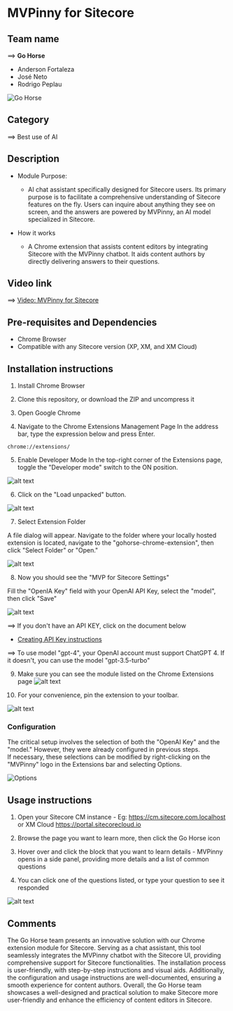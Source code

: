 # MVPinny for Sitecore

## Team name
⟹ **Go Horse**
  - Anderson Fortaleza
  - José Neto
  - Rodrigo Peplau

![Go Horse](docs/images/Gohorse-300x300.png)

## Category
⟹ Best use of AI

## Description
  - Module Purpose: 
    - AI chat assistant specifically designed for Sitecore users. Its primary purpose is to facilitate a comprehensive understanding of Sitecore features on the fly. Users can inquire about anything they see on screen, and the answers are powered by MVPinny, an AI model specialized in Sitecore.

  - How it works
    - A Chrome extension that assists content editors by integrating Sitecore with the MVPinny chatbot. It aids content authors by directly delivering answers to their questions.

## Video link

⟹ [Video: MVPinny for Sitecore](https://youtu.be/qqNU4hXIuP0)

## Pre-requisites and Dependencies

- Chrome Browser 
- Compatible with any Sitecore version (XP, XM, and XM Cloud)

## Installation instructions

1. Install Chrome Browser

2. Clone this repository, or download the ZIP and uncompress it 

3.  Open Google Chrome

4.  Navigate to the Chrome Extensions Management Page 
In the address bar, type the expression below and press Enter.
```extensions
chrome://extensions/
```


5. Enable Developer Mode
In the top-right corner of the Extensions page, toggle the "Developer mode"
switch to the ON position.

![alt text](docs/images/image-1.png)

6. Click on the "Load unpacked" button.

![alt text](docs/images/image-2.png)

7. Select Extension Folder

A file dialog will appear. Navigate to the folder where your locally hosted extension is located, navigate to the "gohorse-chrome-extension", then click "Select Folder" or "Open."

![alt text](docs/images/image-3.png)

8. Now you should see the "MVP for Sitecore Settings"

Fill the "OpenIA Key" field with your OpenAI API Key, select the "model", then click "Save"

![alt text](docs/images/image-9.png)

⟹ If you don't have an API KEY, click on the document below 
- [Creating API Key instructions](CreatingAPIkey.md)

⟹ To use model "gpt-4", your OpenAI account must support ChatGPT 4. If it doesn't, you can use the model "gpt-3.5-turbo"

9. Make sure you can see the module listed on the Chrome Extensions page
![alt text](docs/images/image-10.png)

10. For your convenience, pin the extension to your toolbar.

 ![alt text](docs/images/image-8.png)

### Configuration
The critical setup involves the selection of both the "OpenAI Key" and the "model." However, they were already configured in previous steps.<br> If necessary, these selections can be modified by right-clicking on the "MVPinny" logo in the Extensions bar and selecting Options.

![Options](docs/images/Options.png)


## Usage instructions

1. Open your Sitecore CM instance - Eg: https://cm.sitecore.com.localhost or XM Cloud https://portal.sitecorecloud.io 

2. Browse the page you want to learn more, then click the Go Horse icon

3. Hover over and click the block that you want to learn details - MVPinny opens in a side panel, providing more details and a list of common questions
   
4. You can click one of the questions listed, or type your question to see it responded

![alt text](docs/images/FlipCard4-1.gif)


## Comments
The Go Horse team presents an innovative solution with our Chrome extension module for Sitecore. Serving as a chat assistant, this tool seamlessly integrates the MVPinny chatbot with the Sitecore UI, providing  comprehensive support for Sitecore functionalities. The installation process is user-friendly, with step-by-step instructions and visual aids. Additionally, the configuration and usage instructions are well-documented, ensuring a smooth experience for content authors. Overall, the Go Horse team showcases a well-designed and practical solution to make Sitecore more user-friendly and enhance the efficiency of content editors in Sitecore.
